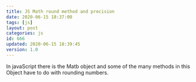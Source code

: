 ```yaml
---
title: JS Math round method and precision
date: 2020-06-15 18:37:00
tags: [js]
layout: post
categories: js
id: 666
updated: 2020-06-15 18:39:45
version: 1.0
---
```


In javaScript there is the Matb object and some of the many methods in this Object have to do with rounding numbers.

<!-- more -->
